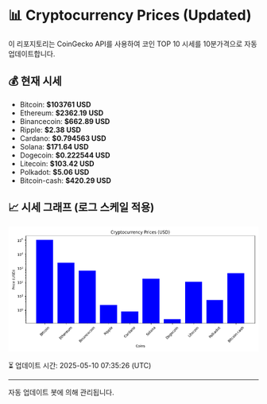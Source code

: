 
# 📊 Cryptocurrency Prices (Updated)

이 리포지토리는 CoinGecko API를 사용하여 코인 TOP 10 시세를 10분가격으로 자동 업데이트합니다.

## 💰 현재 시세
- Bitcoin: **$103761 USD**
- Ethereum: **$2362.19 USD**
- Binancecoin: **$662.89 USD**
- Ripple: **$2.38 USD**
- Cardano: **$0.794563 USD**
- Solana: **$171.64 USD**
- Dogecoin: **$0.222544 USD**
- Litecoin: **$103.42 USD**
- Polkadot: **$5.06 USD**
- Bitcoin-cash: **$420.29 USD**

## 📈 시세 그래프 (로그 스케일 적용)
![Crypto Prices](crypto_prices.png)

⏳ 업데이트 시간: 2025-05-10 07:35:26 (UTC)

---
자동 업데이트 봇에 의해 관리됩니다.
